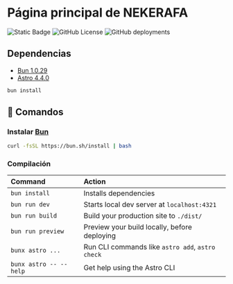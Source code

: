 # Página principal de NEKERAFA

![Static Badge](https://img.shields.io/badge/Astro-v4.4.0-blue?logo=astro&logoColor=white)
![GitHub License](https://img.shields.io/github/license/NEKERAFA/nekerafa.dev)
![GitHub deployments](https://img.shields.io/github/deployments/NEKERAFA/nekerafa.dev/Production)

## Dependencias

- [Bun 1.0.29](https://bun.sh/)
- [Astro 4.4.0](https://astro.build/)

```sh
bun install
```

## 🧞 Comandos

### Instalar [Bun](https://bun.sh/)

```sh
curl -fsSL https://bun.sh/install | bash
```

### Compilación


| Command                   | Action                                           |
| :------------------------ | :----------------------------------------------- |
| `bun install`             | Installs dependencies                            |
| `bun run dev`             | Starts local dev server at `localhost:4321`      |
| `bun run build`           | Build your production site to `./dist/`          |
| `bun run preview`         | Preview your build locally, before deploying     |
| `bunx astro ...`          | Run CLI commands like `astro add`, `astro check` |
| `bunx astro -- --help`    | Get help using the Astro CLI                     |